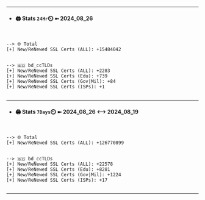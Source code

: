 

---
- #### 🖨️ **Stats** `24Hr`⏲️ ➼ 2024_08_26
```console


--> 🌐 Total
[+] New/ReNewed SSL Certs (ALL): +15484042


--> 🇧🇩 bd_ccTLDs
[+] New/ReNewed SSL Certs (ALL): +2283
[+] New/ReNewed SSL Certs (Edu): +739
[+] New/ReNewed SSL Certs (Gov|Mil): +84
[+] New/ReNewed SSL Certs (ISPs): +1


```

---
- #### 🖨️ **Stats** `7Days`⏲️ ➼ 2024_08_26 <--> 2024_08_19
```console


--> 🌐 Total
[+] New/ReNewed SSL Certs (ALL): +126770899


--> 🇧🇩 bd_ccTLDs
[+] New/ReNewed SSL Certs (ALL): +22578
[+] New/ReNewed SSL Certs (Edu): +8281
[+] New/ReNewed SSL Certs (Gov|Mil): +1224
[+] New/ReNewed SSL Certs (ISPs): +17


```

---

